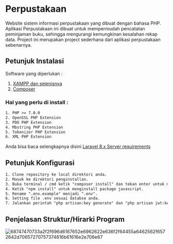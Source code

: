 # Perpustakaan

Website sistem informasi perpustakaan yang dibuat dengan bahasa PHP. Aplikasi Perpustakaan ini dibuat untuk mempermudah pencatatan peminjaman buku, sehingga mengurangi kemungkinan kesalahan rekap data. Project ini merupakan project sederhana dari aplikasi perpustakaan sebenarnya.

## Petunjuk Instalasi

Software yang diperlukan :
1. [XAMPP dan sejenisnya](https://www.apachefriends.org/download.html)
2. [Composer](https://getcomposer.org/)

### Hal yang perlu di install :

 ```html
1. PHP >= 7.0.0
2. OpenSSL PHP Extension
3. PDO PHP Extension
4. Mbstring PHP Extension
5. Tokenizer PHP Extension
6. XML PHP Extension
 ```
 Anda bisa baca selengkapnya disini [Laravel 8.x Server requirements](https://laravel.com/docs/8.x)
 
 ## Petunjuk Konfigurasi
 
 ```html
1. Clone repository ke local direktori anda.
2. Masuk ke direktori penginstallan.
3. Buka terminal / cmd ketik "composer install" dan tekan enter untuk menginstall dependency php.
4. Ketik "npm install" untuk menginstall package javascript.
5. Rename ".env.example" menjadi ".env".
6. Setting file .env sesuai databse anda.
7. Jalankan perintah "php artisan:key generate" dan "php artisan jwt:key" di terminal /cmd.
 ```
 
  ## Penjelasan Struktur/Hirarki Program
  
  ![68747470733a2f2f696d6167652e6962622e636f2f64455a6462562f6572642d70657270757374616b61616e2e706e67](https://user-images.githubusercontent.com/60456760/130034839-ed324d57-e43d-4b5f-b6e4-4dd0705524cb.png)
  


